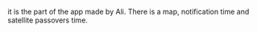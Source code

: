 it is the part of the app made by Ali. There is a map, notification time and satellite passovers time.
